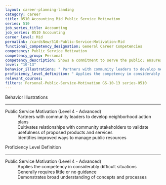 ```yaml
---
layout: career-planning-landing
category: career
title: 0510 Accounting Mid Public Service Motivation
series: 510
job_series_title: Accounting
job_series: 0510 Accounting
career_level: Mid
permalink: /cardsNew/510-Public-Service-Motivation-Mid
functional_competency_designation: General Career Competencies
competency: Public Service Motivation
competency_group: Personal
competency_description: Shows a commitment to serve the public; ensures that actions meet public needs; aligns organizational objectives and practices with public interests
level: "10-13"
behavior_illustrations: " Partners with community leaders to develop neighborhood action plans  Cultivates relationships with community stakeholders to validate usefulness of proposed products and services  Identifies improved ways to manage public resources"
proficiency_level_definition: " Applies the competency in considerably difficult situations  Generally requires little or no guidance  Demonstrates broad understanding of concepts and processes"
relevant_courses: 
filters: Personal-Public-Service-Motivation GS-10-13 series-0510
---
```


<div class="desktop:grid-col-6 margin-y-3">
  <div class="border-top-2 bg-white padding-3 shadow-5 height-full members-hover border-1px button-border border-top-blue radius-lg">
    <p class="text-bold label-color font-size-21">Behavior Illustrations</p>
    <hr class="hr-green"/>
    <dl class="text-base card-content-color"><dt>Public Service Motivation (Level 4 - Advanced)</dt><dd>Partners with community leaders to develop neighborhood action plans </dd><dd>Cultivates relationships with community stakeholders to validate usefulness of proposed products and services </dd><dd>Identifies improved ways to manage public resources</dd></dl>
  </div>
</div>
<div class="desktop:grid-col-6 margin-y-3">
  <div class="border-top-2 bg-white padding-3 shadow-5 height-full members-hover border-1px button-border border-top-blue radius-lg">
    <p class="text-bold label-color font-size-21">Proficiency Level Definition</p>
     <hr class="hr-green"/>
    <dl class="text-base card-content-color"><dt>Public Service Motivation (Level 4 - Advanced)</dt><dd>Applies the competency in considerably difficult situations </dd><dd>Generally requires little or no guidance </dd><dd>Demonstrates broad understanding of concepts and processes</dd></dl>
  </div>
</div>